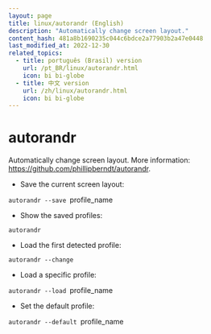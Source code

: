 ```yaml
---
layout: page
title: linux/autorandr (English)
description: "Automatically change screen layout."
content_hash: 481a8b1690235c044c6bdce2a77903b2a47e0448
last_modified_at: 2022-12-30
related_topics:
  - title: português (Brasil) version
    url: /pt_BR/linux/autorandr.html
    icon: bi bi-globe
  - title: 中文 version
    url: /zh/linux/autorandr.html
    icon: bi bi-globe
---
```

# autorandr

Automatically change screen layout.
More information: <https://github.com/phillipberndt/autorandr>.

- Save the current screen layout:

`autorandr --save `<span class="tldr-var badge badge-pill bg-dark-lm bg-white-dm text-white-lm text-dark-dm font-weight-bold">profile_name</span>

- Show the saved profiles:

`autorandr`

- Load the first detected profile:

`autorandr --change`

- Load a specific profile:

`autorandr --load `<span class="tldr-var badge badge-pill bg-dark-lm bg-white-dm text-white-lm text-dark-dm font-weight-bold">profile_name</span>

- Set the default profile:

`autorandr --default `<span class="tldr-var badge badge-pill bg-dark-lm bg-white-dm text-white-lm text-dark-dm font-weight-bold">profile_name</span>
